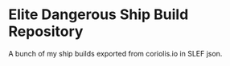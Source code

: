 # Elite Dangerous Ship Build Repository
A bunch of my ship builds exported from coriolis.io in SLEF json.
